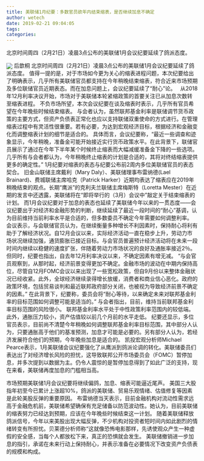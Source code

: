 ```yaml
---
title: 美联储1月纪要：多数官员欲年内结束缩表，是否继续加息不确定
author: wetech
date: 2019-02-21 09:04:05
tags: 
categories: 
---
```

北京时间周四（2月21日）凌晨3点公布的美联储1月会议纪要延续了鸽派态度。
<!-- more -->
<img align="center" border="0" src="https://imgcdn.yicai.com/uppics/images/2019/02/b4ee2dfee4b7000cb688d053260df3a6.jpg" />
后歆桐
北京时间周四（2月21日）凌晨3点公布的美联储1月会议纪要延续了鸽派态度。
值得一提的是，对于市场如今更为关心的缩表进程问题，本次纪要给出了明确表示，几乎所有美联储官员都支持在今年稍晚结束缩表，符合近来市场预期及多位联储官员近期表态。而在加息问题上，会议纪要延续了“耐心”论。
 
从2018年12月利率决议开始，市场对于美联储本轮紧缩政策的首要关注已从加息次数转至缩表进程。
不负市场所望，本次会议纪要在谈及缩表时表示，几乎所有官员希望在今年晚些时候结束缩表。
与会者认为，虽然联邦基金利率是联储调节货币政策的主要方式，但资产负债表正常化也应以支持联储双重使命的方式进行。在管理缩表过程中有灵活性很重要。若有必要，为达到宏观经济目标，根据经济和金融变化而调整缩表计划的细节是适合的。
具体而言，会议纪要称，“最近一些调查和迹象显示，今年稍晚，准备金可能开始接近实行货币政策水平。在此背景下，联储官员展示了通过在今年下半年某个时候终止缩表而大幅减缓准备金下降的一些选项。几乎所有与会者都认为，今年稍晚终止缩表的计划是合适的，其将对终结缩表提供更多的确定性。”
1月纪要对缩表的表态与纪要公布前2周内多位美联储官员的表态契合。
旧金山联储主席戴利（Mary Daly）、美联储理事布雷纳德(Lael Brainard)、费城联储主席哈克（Patrick Harker）近期均表达了缩表应在2019年稍晚结束的观点。长期“鹰派”的克利夫兰联储主席梅斯特（Loretta Mester）在近期的发言中还透露，美联储将在“即将举行的（3月）会议中”敲定关于结束缩表的计划。
而1月会议纪要对于加息的表态也延续了美联储今年以来的一贯态度——会议纪要出于对经济和金融形势的判断，继续延续了最近一段时间的“耐心”基调，认为目前维持当前利率水平是合适的，但多数委员不确定今年需要如何调整利率。
会议表示，与会联储官员认为，在继续衡量多种增长不利因素时，保持耐心将利有助于了解经济状况。自12月会议以来，实际经济活动一直在稳步上升，劳动力市场状况继续加强，通货膨胀已接近目标。与会官员普遍预计经济活动将在未来一段时间内继续以稳健的速度扩张，伴随着劳动力市场状况的良好及通胀率接近2％。
但同时，纪要也指出，自去年12月利率决议以来，不确定因素有增无减。
“与会官员观察到，从那时起，经济前景变得更加不确定。金融市场的波动在中期内保持高位，尽管自12月FOMC会议以来出现了一些宽松政策，但自9月份以来整体金融状况已经收紧。此外，全球经济继续录得增长放缓，消费者和商业信心恶化。政府的政策环境，包括贸易谈判和最近联邦政府部分关闭，也被视为导致经济前景不确定的因素。”
在此背景下，纪要称，委员会将“耐心等待，以来确定未来对联邦基金利率的目标范围如何调整可能是适当的。”
与会者指出，目前，维持当前联邦基金利率目标范围的风险很小。 联邦基金利率水平处于中性政策利率范围内的较低端。 此外，通胀压力较小，资产估值较以前几个月前的水平走低。
纪要还显示，多位官员表示，目前尚不清楚今年稍晚如何调整联邦基金利率目标范围，其中部分人认为，只要通胀高于他们的基准预测，加息才可能是必要的。另有部分人认为，若经济发展符合他们的预期，今年晚些加息是适合的。
凯投宏观分析师Michael Pearce表示，1月美联储会议纪要强化了从鹰派到鸽派论调的转化。美联储委员们表达出了对经济增长风险的担忧，这导致联邦公开市场委员会（FOMC）暂停加息，并多次提到以数据为主。仍令人震惊的是暂停加息得到了如此广泛的支持，现在来看，美联储再度加息的门槛相当高。
 
 
市场预期美联储1月会议纪要将继续偏鸽，加息、缩表可能逼近尾声。
美国三大股指年初至今已累计上涨超10%，鸽派的美联储、贸易乐观情绪、估值修复等因素是此轮美股反弹的重要原因。
布雷纳德当天表示，目前金融机构对流动性需求远高于金融危机前，美联储希望确保有充足储备以防范波动性。她认为，目前美联储的缩表努力已经达到预期，应该在今年晚些时候结束这一计划。
随着美联储释放鸽派信号，今年以来美股出现大幅反弹，不少机构对投资者短时间内如此剧烈的情绪转变有所担忧。贝莱德分析师称“这就像恐怖电影那样，先诱使观众产生一种虚假的安全感，当每个人都放松下来，真正的恐惧就会发生。
美联储撤销进一步加息的指引，承诺在未来行动上保持耐心，并表示准备在必要情况下改变资产负债表的规模和构成。
